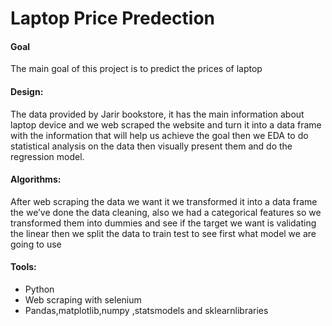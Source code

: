 # Laptop Price Predection

#### Goal
The main goal of this project is to predict the prices of laptop 

#### Design:
The data provided by Jarir bookstore, it has the main information about laptop device and we web scraped the website and turn it into a data frame with the information that will help us achieve the goal then we EDA to do statistical analysis on the data then visually present them and do the regression model.

#### Algorithms:
After web scraping the data we want it we transformed it into a data frame the we’ve done the data cleaning, also we had a categorical features so we transformed them into dummies and see if the target we want is validating the linear then we split the data to train test to see first what model we are going to use

#### Tools:
-  Python
-  Web scraping with selenium
-  Pandas,matplotlib,numpy ,statsmodels and sklearnlibraries
